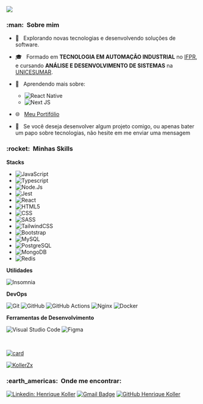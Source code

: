 ![](https://komarev.com/ghpvc/?username=VanessaSwerts&color=006bed)

<h3> :man: &nbsp;Sobre mim </h3>

- 🤔 &nbsp; Explorando novas tecnologias e desenvolvendo soluções de software.
- 🎓 &nbsp; Formado em **TECNOLOGIA EM AUTOMAÇÃO INDUSTRIAL** no <a href="https://telemaco.ifpr.edu.br/" target="_blank">IFPR</a>, e cursando **ANÁLISE E DESENVOLVIMENTO DE SISTEMAS** na <a href="https://www.unicesumar.edu.br/home/">UNICESUMAR</a>.
- 🌱 &nbsp; Aprendendo mais sobre:  
  - ![React Native](https://img.shields.io/badge/react_native-%2320232a.svg?style=flat&logo=react&logoColor=%2361DAFB)
  - ![Next JS](https://img.shields.io/badge/Next-black?style=flat&logo=next.js&logoColor=white)
  
  
- :globe_with_meridians: &nbsp; <a href="https://koller-dev-portifolio.vercel.app/" target="_blank">Meu Portifólio</a>
- 💬 &nbsp; Se você deseja desenvolver algum projeto comigo, ou apenas bater um papo sobre tecnologias, não hesite em me enviar uma mensagem 
<h3> :rocket: &nbsp;Minhas Skills </h3>

**Stacks**
  - ![JavaScript](https://img.shields.io/badge/-JavaScript-333333?style=flat&logo=javascript)
  - ![Typescript](https://img.shields.io/badge/TypeScript-007ACC?style=flat&logo=typescript&logoColor=white)
  - ![Node.Js](https://img.shields.io/badge/Node.js-43853D?style=flat&logo=node.js&logoColor=white)
  - ![Jest](https://img.shields.io/badge/-jest-%23C21325?style=flat&logo=jest&logoColor=white)
  - ![React](https://img.shields.io/badge/-React-333333?style=flat&logo=react)
  - ![HTML5](https://img.shields.io/badge/-HTML5-333333?style=flat&logo=HTML5)
  - ![CSS](https://img.shields.io/badge/-CSS-333333?style=flat&logo=CSS3&logoColor=1572B6)
  - ![SASS](https://img.shields.io/badge/Sass-CC6699?style=flat&logo=sass&logoColor=white)
  - ![TailwindCSS](https://img.shields.io/badge/Tailwind_CSS-38B2AC?style=flat&logo=tailwind-css&logoColor=white)
  - ![Bootstrap](https://img.shields.io/badge/Bootstrap-563D7C?style=flat&logo=bootstrap&logoColor=white)
  - ![MySQL](https://img.shields.io/badge/-MySQL-333333?style=flat&logo=mysql)
  - ![PostgreSQL](https://img.shields.io/badge/PostgreSQL-316192?style=flat&logo=postgresql&logoColor=white)
  - ![MongoDB](https://img.shields.io/badge/MongoDB-4EA94B?style=flat&logo=mongodb&logoColor=white)
  - ![Redis](https://img.shields.io/badge/redis-%23DD0031.svg?style=flat&logo=redis&logoColor=white)
 

**Utilidades**

  ![Insomnia](https://img.shields.io/badge/-Insomnia-333333?style=flat&logo=insomnia)

**DevOps**

  ![Git](https://img.shields.io/badge/-Git-333333?style=flat&logo=git)
  ![GitHub](https://img.shields.io/badge/-GitHub-333333?style=flat&logo=github)
  ![GitHub Actions](https://img.shields.io/badge/github%20actions-%232671E5.svg?style=flat&logo=githubactions&logoColor=white)
  ![Nginx](https://img.shields.io/badge/nginx-%23009639.svg?style=flat&logo=nginx&logoColor=white)
  ![Docker](https://img.shields.io/badge/-Docker-333333?style=flat&logo=docker)

**Ferramentas de Desenvolvimento**

  ![Visual Studio Code](https://img.shields.io/badge/-Visual%20Studio%20Code-333333?style=flat&logo=visual-studio-code&logoColor=007ACC)
  ![Figma](https://img.shields.io/badge/-Figma-333333?style=flat&logo=figma&logoColor=007ACC)

<br/>

[![card](https://github-readme-stats.vercel.app/api?username=KollerZx&theme=merko)](https://github.com/KollerZx/)


[![KollerZx](https://github-readme-stats.vercel.app/api/top-langs/?username=KollerZx&hide=html&layout=compact&theme=merko)](https://github.com/KollerZx/)


<h3> :earth_americas: &nbsp;Onde me encontrar: </h3> 

[![Linkedin: Henrique Koller](https://img.shields.io/badge/-Henrique-blue?style=flat-square&logo=Linkedin&logoColor=white&link=https://www.linkedin.com/in/henrique-koller/)](https://www.linkedin.com/in/henrique-koller/)
[![Gmail Badge](https://img.shields.io/badge/-henrique.koller@gmail.com-006bed?style=flat-square&logo=Gmail&logoColor=white&link=mailto:henrique.koller@gmail.com)](mailto:henrique.koller@gmail.com)
[![GitHub Henrique Koller]( https://img.shields.io/github/followers/KollerZx?label=follow&style=social)](https://github.com/KollerZx)

